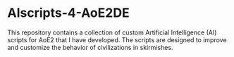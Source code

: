 # AIscripts-4-AoE2DE
This repository contains a collection of custom Artificial Intelligence (AI) scripts for AoE2 that I have developed. The scripts are designed to improve and customize the behavior of civilizations in skirmishes.
